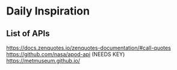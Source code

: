 # Daily Inspiration


## List of APIs 
https://docs.zenquotes.io/zenquotes-documentation/#call-quotes
https://github.com/nasa/apod-api (NEEDS KEY)
https://metmuseum.github.io/
